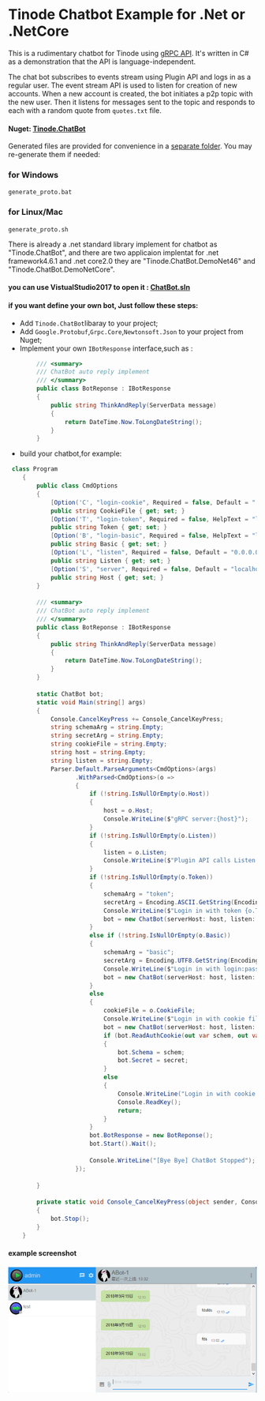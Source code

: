 # Tinode Chatbot Example for .Net or .NetCore

This is a rudimentary chatbot for Tinode using [gRPC API](../../pbx/). It's written in C# as a demonstration
that the API is language-independent.

The chat bot subscribes to events stream using Plugin API and logs in as a regular user. The event stream API is used to listen for creation of new accounts. When a new account is created, the bot initiates a p2p topic with the new user. Then it listens for messages sent to the topic and responds to each with a random quote from `quotes.txt` file.


#### Nuget: [Tinode.ChatBot](https://www.nuget.org/packages/Tinode.ChatBot/)

Generated files are provided for convenience in a [separate folder](./Tinode.ChatBot). You may re-generate them if needed:
### for Windows
```
generate_proto.bat
```

### for Linux/Mac
```
generate_proto.sh
```

There is already a .net standard library implement for chatbot as "Tinode.ChatBot", and there are two applicaion implentat for .net framework4.6.1 and .net core2.0
they are "Tinode.ChatBot.DemoNet46" and "Tinode.ChatBot.DemoNetCore".

#### you can use VistualStudio2017 to open it : [ChatBot.sln](./ChatBot.sln)

#### if you want define your own bot, Just follow these steps:
* Add `Tinode.ChatBot`libaray to your project;
* Add `Google.Protobuf`,`Grpc.Core`,`Newtonsoft.Json` to your project from Nuget;
* Implement your own `IBotResponse` interface,such as :

```C#
        /// <summary>
        /// ChatBot auto reply implement
        /// </summary>
        public class BotReponse : IBotResponse
        {
            public string ThinkAndReply(ServerData message)
            {
                return DateTime.Now.ToLongDateString();
            }
        }
```

* build your chatbot,for example:

```C#
 class Program
    {
        public class CmdOptions
        {
            [Option('C', "login-cookie", Required = false, Default = ".tn-cookie", HelpText = "read credentials from the provided cookie file")]
            public string CookieFile { get; set; }
            [Option('T', "login-token", Required = false, HelpText = "login using token authentication")]
            public string Token { get; set; }
            [Option('B', "login-basic", Required = false, HelpText = "login using basic authentication username:password")]
            public string Basic { get; set; }
            [Option('L', "listen", Required = false, Default = "0.0.0.0:40052", HelpText = "address to listen on for incoming Plugin API calls")]
            public string Listen { get; set; }
            [Option('S', "server", Required = false, Default = "localhost:6061", HelpText = "address of Tinode server gRPC endpoint")]
            public string Host { get; set; }
        }

        /// <summary>
        /// ChatBot auto reply implement
        /// </summary>
        public class BotReponse : IBotResponse
        {
            public string ThinkAndReply(ServerData message)
            {
                return DateTime.Now.ToLongDateString();
            }
        }

        static ChatBot bot;
        static void Main(string[] args)
        {
            Console.CancelKeyPress += Console_CancelKeyPress;
            string schemaArg = string.Empty;
            string secretArg = string.Empty;
            string cookieFile = string.Empty;
            string host = string.Empty;
            string listen = string.Empty;
            Parser.Default.ParseArguments<CmdOptions>(args)
                   .WithParsed<CmdOptions>(o =>
                   {
                       if (!string.IsNullOrEmpty(o.Host))
                       {
                           host = o.Host;
                           Console.WriteLine($"gRPC server:{host}");
                       }
                       if (!string.IsNullOrEmpty(o.Listen))
                       {
                           listen = o.Listen;
                           Console.WriteLine($"Plugin API calls Listen server:{listen}");
                       }
                       if (!string.IsNullOrEmpty(o.Token))
                       {
                           schemaArg = "token";
                           secretArg = Encoding.ASCII.GetString(Encoding.Default.GetBytes(o.Token));
                           Console.WriteLine($"Login in with token {o.Token}");
                           bot = new ChatBot(serverHost: host, listen: listen, schema: schemaArg, secret: secretArg);
                       }
                       else if (!string.IsNullOrEmpty(o.Basic))
                       {
                           schemaArg = "basic";
                           secretArg = Encoding.UTF8.GetString(Encoding.Default.GetBytes(o.Basic));
                           Console.WriteLine($"Login in with login:password {o.Basic}");
                           bot = new ChatBot(serverHost: host, listen: listen, schema: schemaArg, secret: secretArg);
                       }
                       else
                       {
                           cookieFile = o.CookieFile;
                           Console.WriteLine($"Login in with cookie file {o.CookieFile}");
                           bot = new ChatBot(serverHost: host, listen: listen, cookie: cookieFile, schema: string.Empty, secret: string.Empty);
                           if (bot.ReadAuthCookie(out var schem, out var secret))
                           {
                               bot.Schema = schem;
                               bot.Secret = secret;
                           }
                           else
                           {
                               Console.WriteLine("Login in with cookie file failed, please check your credentials and try again... Press any key to exit.");
                               Console.ReadKey();
                               return;
                           }
                       }
                       bot.BotResponse = new BotReponse();
                       bot.Start().Wait();

                       Console.WriteLine("[Bye Bye] ChatBot Stopped");
                   });

        }

        private static void Console_CancelKeyPress(object sender, ConsoleCancelEventArgs e)
        {
            bot.Stop();
        }
    }
```

#### example screenshot
![image](./screenshots/1.png)
